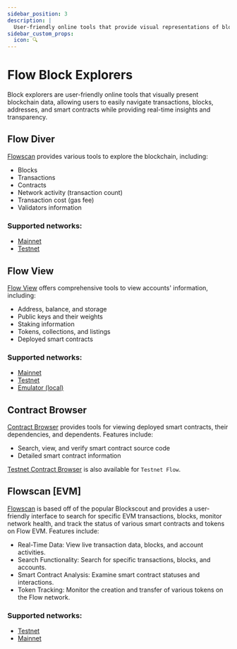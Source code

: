 ```yaml
---
sidebar_position: 3
description: |
  User-friendly online tools that provide visual representations of blockchain data, facilitating easy navigation through transactions, blocks, addresses, and smart contracts while ensuring real-time insights and transparency.
sidebar_custom_props:
  icon: 🔍
---
```


# Flow Block Explorers

Block explorers are user-friendly online tools that visually present blockchain data, allowing users to easily navigate transactions, blocks, addresses, and smart contracts while providing real-time insights and transparency.

<div id="cards" className="cards">

## Flow Diver

[Flowscan](https://flowscan.io/) provides various tools to explore the blockchain, including:

- Blocks
- Transactions
- Contracts
- Network activity (transaction count)
- Transaction cost (gas fee)
- Validators information

### Supported networks:

- [Mainnet](https://flowscan.io/)
- [Testnet](https://testnet.flowscan.io/)

## Flow View

[Flow View](https://www.flowview.app/) offers comprehensive tools to view accounts' information, including:

- Address, balance, and storage
- Public keys and their weights
- Staking information
- Tokens, collections, and listings
- Deployed smart contracts

### Supported networks:

- [Mainnet](https://www.flowview.app/)
- [Testnet](https://testnet.flowview.app/)
- [Emulator (local)](https://emulator.flowview.app/)

## Contract Browser

[Contract Browser](https://contractbrowser.com/) provides tools for viewing deployed smart contracts, their dependencies, and dependents. Features include:

- Search, view, and verify smart contract source code
- Detailed smart contract information

[Testnet Contract Browser](https://testnet.contractbrowser.com/) is also available for `Testnet Flow`.

## Flowscan [EVM]

[Flowscan](https://evm-testnet.flowscan.io/) is based off of the popular Blockscout and provides a user-friendly interface to search for specific EVM transactions, blocks, monitor network health, and track the status of various smart contracts and tokens on Flow EVM. Features include:

- Real-Time Data: View live transaction data, blocks, and account activities.
- Search Functionality: Search for specific transactions, blocks, and accounts.
- Smart Contract Analysis: Examine smart contract statuses and interactions.
- Token Tracking: Monitor the creation and transfer of various tokens on the Flow network.

### Supported networks:

- [Testnet](https://evm-testnet.flowscan.io/)
- [Mainnet](https://evm.flowscan.io/)

</div>
